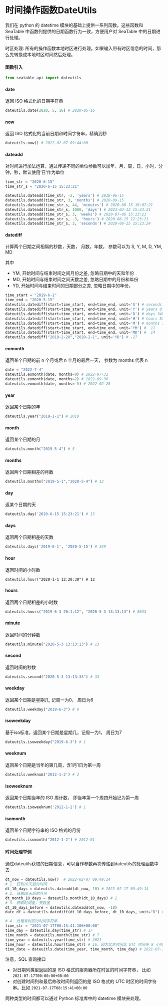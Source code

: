# 时间操作函数DateUtils

我们在 python 的 datetime 模块的基础上提供一系列函数。这些函数和 SeaTable 中函数列提供的日期函数行为一致，方便用户对 SeaTable 中的日期进行处理。

时区处理: 所有的操作函数本地时区进行处理。如果输入带有时区信息的时间，那么先转换成本地时区时间然后处理。

#### 函数引入

```python
from seatable_api import dateutils
```

#### date

返回 ISO 格式化的日期字符串

```python
dateutils.date(2020, 5, 16) # 2020-05-16
```

#### now

返回 ISO 格式化的当前日期和时间字符串，精确到秒

```python
dateutils.now() # 2022-02-07 09:44:00
```

#### dateadd

对时间进行加法运算，通过传递不同的单位参数可以加年，月，周，日，小时，分钟，秒，默认使用‘日’作为单位

```python
time_str = "2020-6-15"
time_str_s = "2020-6-15 15:23:21"

dateutils.dateadd(time_str, -2, 'years') # 2018-06-15
dateutils.dateadd(time_str, 3, 'months') # 2020-09-15
dateutils.dateadd(time_str_s, 44, 'minutes') # 2020-06-15 16:07:21
dateutils.dateadd(time_str_s, 1000, 'days') # 2023-03-12 15:23:21
dateutils.dateadd(time_str_s, 3, 'weeks') # 2020-07-06 15:23:21
dateutils.dateadd(time_str_s, -3, 'hours') # 2020-06-15 12:23:21
dateutils.dateadd(time_str_s, 3, 'seconds') # 2020-06-15 15:23:24
```

#### datediff

计算两个日期之间相隔的秒数，天数， 月数，年数， 参数可以为 S, Y, M, D, YM, MD

其中

* YM, 开始时间与结束时间之间月份之差, 忽略日期中的天和年份
* MD, 开始时间与结束时间之间天数之差, 忽略日期中的月份和年份
* YD,  开始时间与结束时间的日期部分之差, 忽略日期中的年份。

```python
time_start = "2019-6-1"
time_end = "2020-5-15"
dateutils.datediff(start=time_start, end=time_end, unit='S') # seconds 30153600
dateutils.datediff(start=time_start, end=time_end, unit='Y') # years 0
dateutils.datediff(start=time_start, end=time_end, unit='D') # days 349
dateutils.datediff(start=time_start, end=time_end, unit='H') # hours 8376
dateutils.datediff(start=time_start, end=time_end, unit='M') # months 11
dateutils.datediff(start=time_start, end=time_end, unit='YM') #  11
dateutils.datediff(start=time_start, end=time_end, unit='MD') #  14
dateutils.datediff("2019-2-28","2020-2-1", unit='YD') # -27
```

#### eomonth

返回某个日期的前 n 个月或后 n 个月的最后一天， 参数为 months 代表 n

```python
date = "2022-7-4"
dateutils.eomonth(date, months=0) # 2022-07-31
dateutils.eomonth(date, months=2) # 2022-09-30
dateutils.eomonth(date, months=-5) # 2022-02-28
```

#### year

返回某个日期的年

```python
dateutils.year("2019-1-1") # 2019
```

#### month

返回某个日期的月

```python
dateutils.month("2019-5-4") # 5
```

#### months

返回两个日期相差的月数

```python
dateutils.months("2019-5-1","2020-5-4") # 12
```

#### day

返某个日期的天

```python
dateutils.day('2020-6-15 15:23:21') # 15
```

#### days

返回两个日期相差的天数

```python
dateutils.days('2019-6-1', '2020-5-15') # 349
```

#### hour

返回时间的小时数

```pyhton
dateutils.hour("2020-1-1 12:20:30") # 12
```

#### hours

返回两个日期相差的小时数

```python
dateutils.hours("2019-6-3 20:1:12", "2020-5-3 13:13:13") # 8033
```

#### minute

返回时间的分钟数

```python
dateutils.minute("2020-5-3 13:13:13") # 13
```

#### second

返回时间的秒数

```python
dateutils.second("2020-5-3 13:13:33") # 33
```

#### weekday

返回某个日期是星期几, 记周一为0， 周日为6

```python
dateutils.weekday("2019-6-3") # 0
```

#### isoweekday

基于iso标准，返回某个日期是星期几，记周一为1， 周日为7

```python
dateutils.isoweekday("2019-6-3") # 1
```

#### weeknum

返回某个日期是当年的第几周，含1月1日为第一周

```python
dateutils.weeknum('2012-1-2') # 2
```

#### isoweeknum

返回某个日期当年的 ISO 周计数， 即当年第一个周四开始记为第一周

```python
dateutils.isoweeknum('2012-1-2') # 1
```

#### isomonth

返回某个日期字符串的 ISO 格式的月份

~~~python
dateutils.isomonth("2012-1-2") # 2012-01
~~~

#### 时间处理举例

通过dateutils获取的日期信息，可以当作参数再次传递到dateutils的处理函数中去

```python
dt_now = dateutils.now()  # 2022-02-07 09:49:14
# 1. 获取10天后的时间
dt_10_days = dateutils.dateadd(dt_now, 10) # 2022-02-17 09:49:14
# 2. 获取10天后的月份
dt_month_10_days = dateutils.month(dt_10_days) # 2
# 3. 获取时间差，天数差
dt_10_days_before = dateutils.dateadd(dt_now, -10)
date_df = dateutils.datediff(dt_10_days_before, dt_10_days, unit="D") # 20

# 4. 处理有时区的时间字符串
time_str = "2021-07-17T08:15:41.106+00:00"
time_day = dateutils.day(time_str) # 17
time_month = dateutils.month(time_str) # 7
time_year = dateutils.year(time_str) # 2021
time_hour = dateutils.hour(time_str) # 16，因为北京时间比 UTC 时间多 8 小时
time_date = dateuitls.date(time_year, time_month, time_day) # 2021-07-17
```

注意，SQL 查询接口

* 对日期列类型返回的是 ISO 格式的服务器所在时区的时间字符串， 比如 `2021-07-17T00:00:00+08:00`
* 对创建时间列和最后修改时间列返回的是 ISO 格式的 UTC 时区的时间字符串。比如 `2021-07-17T08:15:41+00:00`

两种类型的时间都可以通过 Python 标准库中的 datetime 模块来处理。
